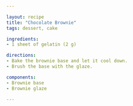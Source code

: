 ```yaml
---

layout: recipe
title: "Chocolate Brownie"
tags: dessert, cake

ingredients:
- 1 sheet of gelatin (2 g)

directions:
- Bake the brownie base and let it cool down.
- Brush the base with the glaze.

components:
- Brownie base
- Brownie glaze

---
```

